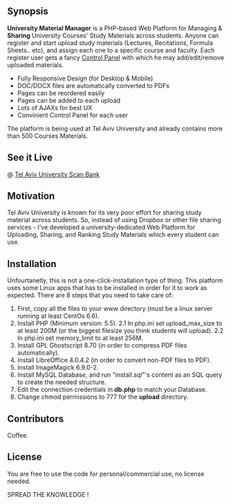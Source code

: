 ## Synopsis

**University Material Manager** is a PHP-based Web Platform for Managing & **Sharing** University Courses' Study Materials across students.
Anyone can register and start upload study materials (Lectures, Recitations, Formula Sheets.. etc), and assign each one to a specific course and faculty.
Each register user gets a fancy [Control Panel](http://www.tomgazit.com/controlpanel.png) with which he may add/edit/remove uploaded materials.

* Fully Responsive Design (for Desktop & Mobile)
* DOC/DOCX files are automatically converted to PDFs
* Pages can be reordered easily
* Pages can be added to each upload
* Lots of AJAXs for best UX
* Convinient Control Panel for each user

The platform is being used at Tel Aviv University and already contains more than 500 Courses Materials.

## See it Live

@ [Tel Aviv University Scan Bank](http://www.taupdf.com)

## Motivation

Tel Aviv University is known for its very poor effort for sharing study material across students.
So, instead of using Dropbox or other file sharing services - I've developed a university-dedicated Web Platform for Uploading, Sharing, and Ranking Study Materials which every student can use.

## Installation

Unfourtanetly, this is not a one-click-installation type of thing.
This platform uses some Linux apps that has to be installed in order for it to work as expected.
There are 8 steps that you need to take care of:

1. First, copy all the files to your www directory (must be a linux server running at least CentOs 6.6).
2. Install PHP (Minimum version: 5.5).
 2.1 In php.ini set upload_max_size to at least 200M (or the biggest filesize you think students will upload).
 2.2 In php.ini set memory_limit to at least 256M.
3. Install GPL Ghostscript 8.70 (in order to compress PDF files automatically).
4. Install LibreOffice 4.0.4.2 (in order to convert non-PDF files to PDF).
5. Install ImageMagick 6.9.0-2.
6. Install MySQL Database, and run "install.sql"'s content as an SQL query to create the needed structure.
7. Edit the connection credentials in **db.php** to match your Database.
8. Change chmod permissions to 777 for the **upload** directory.

## Contributors

Coffee.

## License

You are free to use the code for personal/commercial use, no license needed.

SPREAD THE KNOWLEDGE !
